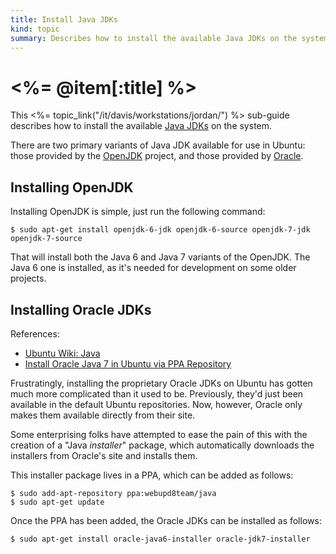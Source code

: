 ```yaml
--- 
title: Install Java JDKs
kind: topic
summary: Describes how to install the available Java JDKs on the system.
---
```


# <%= @item[:title] %>

This <%= topic_link("/it/davis/workstations/jordan/") %> sub-guide describes how to install the available [Java JDKs](http://en.wikipedia.org/wiki/Java_Development_Kit) on the system.

There are two primary variants of Java JDK available for use in Ubuntu: those provided by the [OpenJDK](http://openjdk.java.net/) project, and those provided by [Oracle](http://www.oracle.com/technetwork/java/javase/downloads/index.html).


## Installing OpenJDK

Installing OpenJDK is simple, just run the following command:

    $ sudo apt-get install openjdk-6-jdk openjdk-6-source openjdk-7-jdk openjdk-7-source

That will install both the Java 6 and Java 7 variants of the OpenJDK. The Java 6 one is installed, as it's needed for development on some older projects.


## Installing Oracle JDKs

References:

* [Ubuntu Wiki: Java](https://help.ubuntu.com/community/Java)
* [Install Oracle Java 7 in Ubuntu via PPA Repository](http://www.webupd8.org/2012/01/install-oracle-java-jdk-7-in-ubuntu-via.html)

Frustratingly, installing the proprietary Oracle JDKs on Ubuntu has gotten much more complicated than it used to be. Previously, they'd just been available in the default Ubuntu repositories. Now, however, Oracle only makes them available directly from their site.

Some enterprising folks have attempted to ease the pain of this with the creation of a "Java *installer*" package, which automatically downloads the installers from Oracle's site and installs them.

This installer package lives in a PPA, which can be added as follows:

    $ sudo add-apt-repository ppa:webupd8team/java
    $ sudo apt-get update

Once the PPA has been added, the Oracle JDKs can be installed as follows:

    $ sudo apt-get install oracle-java6-installer oracle-jdk7-installer

